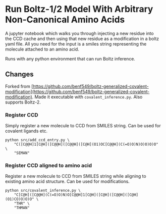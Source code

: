 # Run Boltz-1/2 Model With Arbitrary Non-Canonical Amino Acids

A jupyter notebook which walks you through injecting a new residue into the CCD cache and then using
that new residue as a modification in a boltz yaml file.
All you need for the input is a smiles string representing the molecule attached to an amino acid.

Runs with any python environment that can run Boltz inference.

## Changes
Forked from [https://github.com/benf549/boltz-generalized-covalent-modification](https://github.com/benf549/boltz-generalized-covalent-modification). Made it executable with `covalent_inference.py`. Also supports Boltz-2.

### Register CCD
Simply register a new molecule to CCD from SMILES string. Can be used for covalent ligands etc.

```
python src/add_ccd_entry.py \
    "C([C@@H]1[C@H]([C@@H]([C@@H]([C@H](O1)OC[C@@H](C(=O)O)N)O)O)O)O" \
    "SEMAN"
```

### Register CCD aligned to amino acid
Register a new molecule to CCD from SMILES string while aligning to existing amino acid structure. Can be used for modifications.
```
python src/covalent_inference.py \
    "C[C@H]([C@@H](C(=O)O)N)O[C@@H]1[C@H]([C@H]([C@@H]([C@H](O1)CO)O)O)O" \
    "THR" \
    "THMAN"
```
